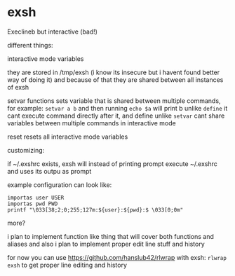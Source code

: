 # exsh
Execlineb but interactive (bad!)

different things:

interactive mode variables

they are stored in /tmp/exsh (i know its insecure but i havent found better way of doing it) and because of that they are shared between all instances of exsh

setvar functions sets variable that is shared between multiple commands, for example:
`setvar a b` and then running `echo $a` will print b
unlike `define` it cant execute command directly after it, and define unlike `setvar` cant share variables between multiple commands in interactive mode

reset resets all interactive mode variables

customizing:

if ~/.exshrc exists, exsh will instead of printing prompt execute ~/.exshrc and uses its outpu as prompt

example configuration can look like:

```
importas user USER
importas pwd PWD
printf "\033[38;2;0;255;127m:${user}:${pwd}:$ \033[0;0m"
```

more?

i plan to implement function like thing that will cover both functions and aliases and also i plan to implement proper edit line stuff and history

for now you can use https://github.com/hanslub42/rlwrap with exsh: `rlwrap exsh` to get proper line editing and history
